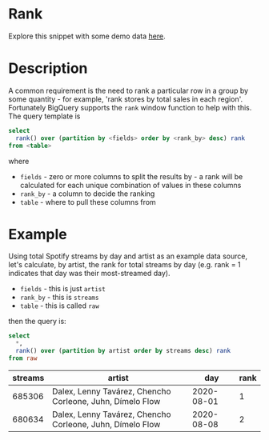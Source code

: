 # Rank

Explore this snippet with some demo data [here](https://count.co/n/eVT4mi7X88o?vm=e).

# Description
A common requirement is the need to rank a particular row in a group by some quantity - for example, 'rank stores by total sales in each region'. Fortunately BigQuery supports the `rank` window function to help with this.
The query template is

```sql
select
  rank() over (partition by <fields> order by <rank_by> desc) rank
from <table>
```
where
- `fields` - zero or more columns to split the results by - a rank will be calculated for each unique combination of values in these columns
- `rank_by` - a column to decide the ranking
- `table` - where to pull these columns from

# Example
Using total Spotify streams by day and artist as an example data source, let's calculate, by artist, the rank for total streams by day (e.g. rank = 1 indicates that day was their most-streamed day).

- `fields` - this is just `artist`
- `rank_by` - this is `streams`
- `table` - this is called `raw`

then the query is:

```sql
select
  *,
  rank() over (partition by artist order by streams desc) rank
from raw
```
| streams | artist | day |  rank |
| --- | --------- | --- | ----|
| 685306 | Dalex, Lenny Tavárez, Chencho Corleone, Juhn, Dímelo Flow | 2020-08-01 | 1 |
| 680634 | Dalex, Lenny Tavárez, Chencho Corleone, Juhn, Dímelo Flow | 2020-08-08 | 2 |
